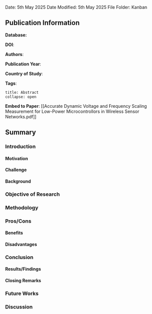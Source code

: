 Date: 5th May 2025
Date Modified: 5th May 2025
File Folder: Kanban
## Publication Information

**Database:** 

**DOI**: 

**Authors**: 

**Publication Year**:

**Country of Study**:

**Tags**:

```ad-abstract
title: Abstract
collapse: open

```

**Embed to Paper**: [[Accurate Dynamic Voltage and Frequency Scaling Measurement for Low-Power Microcontrollors in Wireless Sensor Networks.pdf]]

## Summary

### Introduction

#### Motivation

#### Challenge

#### Background

### Objective of Research

### Methodology

### Pros/Cons

#### Benefits

#### Disadvantages

### Conclusion

#### Results/Findings

#### Closing Remarks

### Future Works

### Discussion

